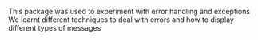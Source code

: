 This package was used to experiment with error handling and exceptions<br />
We learnt different techniques to deal with errors and how to display different types of messages
